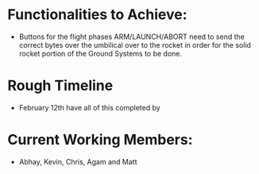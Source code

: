 # Functionalities to Achieve: 
- Buttons for the flight phases ARM/LAUNCH/ABORT need to send the correct bytes over the umbilical 
over to the rocket in order for the solid rocket portion of the Ground Systems to be done. 

# Rough Timeline
- February 12th have all of this completed by

# Current Working Members:
- Abhay, Kevin, Chris, Agam and Matt  
